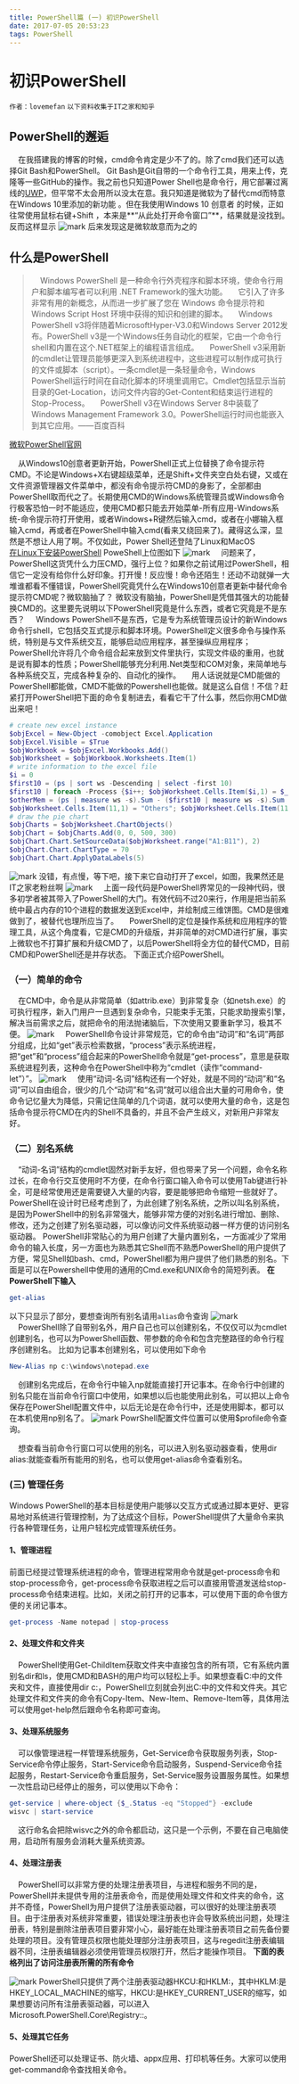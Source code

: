```yaml
---
title: PowerShell篇 (一) 初识PowerShell
date: 2017-07-05 20:53:23
tags: PowerShell
---
```

# 初识PowerShell
`作者：lovemefan` `以下资料收集于IT之家和知乎`
## PowerShell的邂逅
&#160;&#160;&#160;&#160;在我搭建我的博客的时候，cmd命令肯定是少不了的。除了cmd我们还可以选择Git Bash和PowerShell。
Git Bash是Git自带的一个命令行工具，用来上传，克隆等一些GitHub的操作。我之前也只知道Power Shell也是命令行，用它部署过离线的[UWP](http://baike.baidu.com/link?url=J5GeaQ_aSSMscd2pdx3O7nv1xTjZ99hw4ppIODqWFTtGFqHuxw13ppv9HviTZ8IglPkdRudcQb4-expkEoxC_a)，但平常不太会用所以没太在意。我只知道是微软为了替代cmd而特意在Windows 10里添加的新功能 。但在我使用Windows 10 创意者 的时候，正如往常使用鼠标右键+Shift ，本来是**“从此处打开命令窗口”**，结果就是没找到。反而这样显示
![mark](http://oskhhyaq3.bkt.clouddn.com/blog/170705/IKDe87048g.jpg?imageslim)
后来发现这是微软故意而为之的
## 什么是PowerShell
>&#160;&#160;&#160;&#160;Windows PowerShell 是一种命令行外壳程序和脚本环境，使命令行用户和脚本编写者可以利用 .NET Framework的强大功能。
&#160;&#160;&#160;&#160;它引入了许多非常有用的新概念，从而进一步扩展了您在 Windows 命令提示符和 Windows Script Host 环境中获得的知识和创建的脚本。
&#160;&#160;&#160;&#160;Windows PowerShell v3将伴随着MicrosoftHyper-V3.0和Windows Server 2012发布。PowerShell v3是一个Windows任务自动化的框架，它由一个命令行shell和内置在这个.NET框架上的编程语言组成。
&#160;&#160;&#160;&#160;PowerShell v3采用新的cmdlet让管理员能够更深入到系统进程中，这些进程可以制作成可执行的文件或脚本（script）。一条cmdlet是一条轻量命令，Windows PowerShell运行时间在自动化脚本的环境里调用它。Cmdlet包括显示当前目录的Get-Location，访问文件内容的Get-Content和结束运行进程的Stop-Process。
&#160;&#160;&#160;&#160;PowerShell v3在Windows Server 8中装载了Windows Management Framework 3.0。PowerShell运行时间也能嵌入到其它应用。——百度百科

[微软PowerShell官网](https://msdn.microsoft.com/en-us/powershell)

&#160;&#160;&#160;&#160;从Windows10创意者更新开始，PowerShell正式上位替换了命令提示符CMD。不论是Windows+X右键超级菜单，还是Shift+文件夹空白处右键，又或在文件资源管理器文件菜单中，都没有命令提示符CMD的身影了，全部都由PowerShell取而代之了。长期使用CMD的Windows系统管理员或Windows命令行极客恐怕一时不能适应，使用CMD都只能去开始菜单-所有应用-Windows系统-命令提示符打开使用，或者Windows+R键然后输入cmd，或者在小娜输入框输入cmd，再或者在PowerShell中输入cmd(看来又绕回来了)。藏得这么深，显然是不想让人用了啊。不仅如此，Power Shell还登陆了Linux和MacOS  
[在Linux下安装PowerShell](https://zhuanlan.zhihu.com/p/26346821?utm_source=qq&utm_medium=social)
PoweShell上位图如下
![mark](http://oskhhyaq3.bkt.clouddn.com/blog/170705/bfiiJCEHd4.jpg?imageslim)
&#160;&#160;&#160;&#160;问题来了，PowerShell这货凭什么力压CMD，强行上位？如果你之前试用过PowerShell，相信它一定没有给你什么好印象。打开慢！反应慢！命令还陌生！还动不动就弹一大堆谁都看不懂错误，PowerShell究竟凭什么在Windows10创意者更新中替代命令提示符CMD呢？微软脑抽了？
微软没有脑抽，PowerShell是凭借其强大的功能替换CMD的。这里要先说明以下PowerShell究竟是什么东西，或者它究竟是不是东西？
&#160;&#160;&#160;&#160;Windows PowerShell不是东西，它是专为系统管理员设计的新Windows命令行shell，它包括交互式提示和脚本环境。PowerShell定义很多命令与操作系统，特别是与文件系统交互，能够启动应用程序，甚至操纵应用程序；PowerShell允许将几个命令组合起来放到文件里执行，实现文件级的重用，也就是说有脚本的性质；PowerShell能够充分利用.Net类型和COM对象，来简单地与各种系统交互，完成各种复杂的、自动化的操作。
&#160;&#160;&#160;&#160;用人话说就是CMD能做的PowerShell都能做，CMD不能做的Powershell也能做。就是这么自信！不信？赶紧打开PowerShell把下面的命令复制进去，看看它干了什么事，然后你用CMD做出来吧！
```powershell
# create new excel instance
$objExcel = New-Object -comobject Excel.Application
$objExcel.Visible = $True
$objWorkbook = $objExcel.Workbooks.Add()
$objWorksheet = $objWorkbook.Worksheets.Item(1)
# write information to the excel file
$i = 0
$first10 = (ps | sort ws -Descending | select -first 10)
$first10 | foreach -Process {$i++; $objWorksheet.Cells.Item($i,1) = $_.name; $objWorksheet.Cells.Item($i,2) = $_.ws}
$otherMem = (ps | measure ws -s).Sum - ($first10 | measure ws -s).Sum
$objWorksheet.Cells.Item(11,1) = "Others"; $objWorksheet.Cells.Item(11,2) = $otherMem
# draw the pie chart
$objCharts = $objWorksheet.ChartObjects()
$objChart = $objCharts.Add(0, 0, 500, 300)
$objChart.Chart.SetSourceData($objWorksheet.range("A1:B11"), 2)
$objChart.Chart.ChartType = 70
$objChart.Chart.ApplyDataLabels(5)
```
![mark](http://oskhhyaq3.bkt.clouddn.com/blog/170705/CJi70f9ahF.png?imageslim)
没错，有点慢，等下吧，接下来它自动打开了excel，如图，我果然还是IT之家老粉丝啊
![mark](http://oskhhyaq3.bkt.clouddn.com/blog/170705/B8IDAdFlm4.png?imageslim)
&#160;&#160;&#160;&#160;上面一段代码是PowerShell界常见的一段神代码，很多初学者被其带入了PowerShell的大门。有效代码不过20来行，作用是把当前系统中最占内存的10个进程的数据发送到Excel中，并绘制成三维饼图。CMD是很难做到了，被替代也理所应当了。
&#160;&#160;&#160;&#160;PowerShell的定位是操作系统和应用程序的管理工具，从这个角度看，它是CMD的升级版，并非简单的对CMD进行扩展，事实上微软也不打算扩展和升级CMD了，以后PowerShell将全方位的替代CMD，目前CMD和PowerShell还是并存状态。
下面正式介绍PowerShell。
### （一）简单的命令
&#160;&#160;&#160;&#160;在CMD中，命令是从非常简单（如attrib.exe）到非常复杂（如netsh.exe）的可执行程序，新入门用户一旦遇到复杂命令，只能束手无策，只能求助搜索引擎，解决当前需求之后，就把命令的用法抛诸脑后，下次使用又要重新学习，极其不便。
![mark](http://oskhhyaq3.bkt.clouddn.com/blog/170705/526ijlFjLJ.png?imageslim)
&#160;&#160;&#160;&#160;PowerShell命令设计非常规范，它的命令由“动词”和“名词”两部分组成，比如“get”表示检索数据，“process”表示系统进程，把“get”和“process”组合起来的PowerShell命令就是“get-process”，意思是获取系统进程列表，这种命令在PowerShell中称为“cmdlet（读作“command-let”）”。
![mark](http://oskhhyaq3.bkt.clouddn.com/blog/170705/CIBlH2i1f7.png?imageslim)
&#160;&#160;&#160;&#160;使用“动词-名词”结构还有一个好处，就是不同的“动词”和“名词”可以自由组合，很少的几个“动词”和“名词”就可以组合出大量的可用命令，使命令记忆量大为降低，只需记住简单的几个词语，就可以使用大量的命令，这是包括命令提示符CMD在内的Shell不具备的，并且不会产生歧义，对新用户非常友好。
### （二）别名系统
&#160;&#160;&#160;&#160;“动词-名词”结构的cmdlet固然对新手友好，但也带来了另一个问题，命令名称过长，在命令行交互使用时不方便，在命令行窗口输入命令可以使用Tab键进行补全，可是经常使用还是需要键入大量的内容，要是能够把命令缩短一些就好了。PowerShell在设计时已经考虑到了，为此创建了别名系统，之所以叫名别系统，是因为PowerShell中的别名非常强大，能够非常方便的对别名进行增加、删除、修改，还为之创建了别名驱动器，可以像访问文件系统驱动器一样方便的访问别名驱动器。
PowerShell非常贴心的为用户创建了大量内置别名，一方面减少了常用命令的输入长度，另一方面也为熟悉其它Shell而不熟悉PowerShell的用户提供了方便，常见Shell如bash、cmd，PowerShell都为用户提供了他们熟悉的别名。下面是可以在Powershell中使用的通用的Cmd.exe和UNIX命令的简短列表。
**在PowerShell下输入**
```powershell
get-alias
```
以下只显示了部分，要想查询所有别名请用`alias`命令查询
![mark](http://oskhhyaq3.bkt.clouddn.com/blog/170705/6AghbjEgAg.png?imageslim)
&#160;&#160;&#160;&#160;PowerShell除了自带别名外，用户自己也可以创建别名，不仅仅可以为cmdlet创建别名，也可以为PowerShell函数、带参数的命令和包含完整路径的命令行程序创建别名。
比如为记事本创建别名，可以使用如下命令
```powershell
New-Alias np c:\windows\notepad.exe
```
&#160;&#160;&#160;&#160;创建别名完成后，在命令行中输入np就能直接打开记事本。在命令行中创建的别名只能在当前命令行窗口中使用，如果想以后也能使用此别名，可以把以上命令保存在PowerShell配置文件中，以后无论是在命令行中，还是使用脚本，都可以在本机使用np别名了。
![mark](http://oskhhyaq3.bkt.clouddn.com/blog/170705/8h0kd2FD21.png?imageslim)
PowrShell配置文件位置可以使用$profile命令查询。

&#160;&#160;&#160;&#160;想查看当前命令行窗口可以使用的别名，可以进入别名驱动器查看，使用dir alias:就能查看所有能用的别名，也可以使用get-alias命令查看别名。
### (三) 管理任务
Windows PowerShell的基本目标是使用户能够以交互方式或通过脚本更好、更容易地对系统进行管理控制，为了达成这个目标，PowerShell提供了大量命令来执行各种管理任务，让用户轻松完成管理系统任务。
#### 1、管理进程
前面已经提过管理系统进程的命令，管理进程常用命令就是get-process命令和stop-process命令，get-process命令获取进程之后可以直接用管道发送给stop-process命令结束进程。比如，关闭之前打开的记事本，可以使用下面的命令很方便的关闭记事本。
```powershell
get-process -Name notepad | stop-process
```
#### 2、处理文件和文件夹
&#160;&#160;&#160;&#160;PowerShell使用Get-ChildItem获取文件夹中直接包含的所有项，它有系统内置别名dir和ls，使用CMD和BASH的用户均可以轻松上手。如果想查看C:中的文件夹和文件，直接使用dir c:，PowerShell立刻就会列出C:中的文件和文件夹。其它处理文件和文件夹的命令有Copy-Item、New-Item、Remove-Item等，具体用法可以使用get-help然后跟命令名称即可查询。
#### 3、处理系统服务
&#160;&#160;&#160;&#160;可以像管理进程一样管理系统服务，Get-Service命令获取服务列表，Stop-Service命令停止服务，Start-Service命令启动服务，Suspend-Service命令挂起服务，Restart-Service命令重启服务，Set-Service服务设置服务属性。如果想一次性启动已经停止的服务，可以使用以下命令：
```powershell
get-service | where-object {$_.Status -eq "Stopped"} -exclude
wisvc | start-service
```
&#160;&#160;&#160;&#160;这行命名会把除wisvc之外的命令都启动，这只是一个示例，不要在自己电脑使用，启动所有服务会消耗大量系统资源。
#### 4、处理注册表
&#160;&#160;&#160;&#160;PowerShell可以非常方便的处理注册表项目，与进程和服务不同的是，PowerShell并未提供专用的注册表命令，而是使用处理文件和文件夹的命令，这并不奇怪，PowerShell为用户提供了注册表驱动器，可以很好的处理注册表项目。由于注册表对系统非常重要，错误处理注册表也许会导致系统出问题，处理注册表，特别是删除注册表项目要非常小心，最好能在处理注册表项目之前先备份要处理的项目。没有管理员权限也能处理部分注册表项目，这与regedit注册表编辑器不同，注册表编辑器必须使用管理员权限打开，然后才能操作项目。
**下面的表格列出了访问注册表所需的所有命令**

![mark](http://oskhhyaq3.bkt.clouddn.com/blog/170705/LcIe6FFlJ4.png?imageslim)
PowerShell只提供了两个注册表驱动器HKCU:和HKLM:，其中HKLM:是HKEY_LOCAL_MACHINE的缩写，HKCU:是HKEY_CURRENT_USER的缩写，如果想要访问所有注册表驱动器，可以进入Microsoft.PowerShell.Core\Registry::。
#### 5、处理其它任务
PowerShell还可以处理证书、防火墙、appx应用、打印机等任务。大家可以使用get-command命令查找相关命令。
























